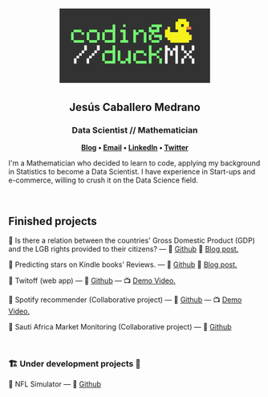 <h1 align="center">
	<img
		width="300"
		alt="coding duck MX"
		src="https://raw.githubusercontent.com/CodingDuckmx/hello-world/master/codingduckMX_logo.jpeg?sanitize=true">
</h1>

<h2 align="center">
	Jesús Caballero Medrano
</h2>

<h3 align="center">
	Data Scientist // Mathematician
</h3>

<p align="center">
	<strong>
    <a href="https://medium.com/@CodingDuckMx">Blog</a>
    •
    <a href = "mailto: jcm@ciencias.unam.mx">Email</a>
		•
		<a href="https://www.linkedin.com/in/jesus-caballero-medrano/">LinkedIn</a>
		•
		<a href="https://twitter.com/CodingDuckmx">Twitter</a>
	</strong>
</p>


I'm a Mathematician who decided to learn to code, applying my background in Statistics to become a Data Scientist.  I have experience in Start-ups and e-commerce, willing to crush it on the Data Science field. 

<br>

## Finished projects

  🚀  Is there a relation between the countries' Gross Domestic Product (GDP) and the LGB rights provided to their citizens? — 📂 <a href="https://github.com/CodingDuckmx/DS-Unit-1-Build--Correlation-between-LGBT-Rights-and-GDP">Github</a> 📝 <a href="https://medium.com/@CodingDuckMx/is-there-a-relation-between-lgbt-rights-and-gdp-per-capita-in-the-countries-efba6e7dcc64"> Blog post.</a> 
  
  🚀 Predicting stars on Kindle books' Reviews. — 📂 <a href="https://github.com/CodingDuckmx/AmazonKindleReviews">Github</a> 📝 <a href="https://medium.com/@CodingDuckMx/predicting-kindle-books-reviews-3be74232e5d7"> Blog post.</a> 

 🚀 Twitoff (web app) — 📂 <a href="https://github.com/CodingDuckmx/Twitoff">Github</a> — 📺 <a href="https://www.youtube.com/watch?v=9PxNpC14wQw&feature=youtu.be">Demo Video.</a>
 
 🚀 Spotify recommender (Collaborative project) — 📂 <a href="https://github.com/Build-Week-Spotify-Song-Recommender">Github</a> — 📺 <a href="https://www.youtube.com/watch?v=9PxNpC14wQw&feature=youtu.be">Demo Video.</a>
 
 🚀 Sauti Africa Market Monitoring  (Collaborative project) — 📂 <a href="https://github.com/Lambda-School-Labs/Sauti-Africa-Market-Monitoring-DS">Github</a> 



<br>

### 🏗️ Under development projects 🚧

  🚀 NFL Simulator — 📂 <a href="https://github.com/CodingDuckmx/NFL-simulator">Github</a>
